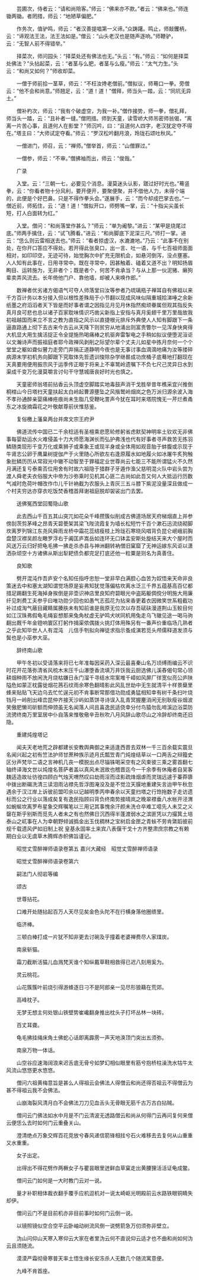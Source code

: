 <!-- { "loadSidebar": true } -->
　　芸圃次，侍者云：“请和尚陪客。”师云：“佛来亦不款。”者云：“佛来也。”师连锄两锄。者罔措，师云：“地陋草偏肥。”

　　作务次，值驴鸣，师云：“者汉善提唱第一义谛。”众踌躇。鸣止，师敲钁柄，云：“谛观法王法，法王法如是。”僧云：“山头老汉也是随声逐响。”师鞭驴，云：“无智人前不得错举。”

　　择菜次，师问园头：“择菜处还有佛法也无。”头云：“有。”师云：“如何是择菜处佛法？”头拈起菜，云：“者茎与么肥，者茎与么瘦。”师云：“太气力生。”头云：“和尚又如何？”师收却菜。

　　一僧于师前拾一茎草，师云：“不枉汝搀老僧前。”僧拟议，师蓦口一拳。旁僧云：“他不会和尚意。”师翘足，云：“道！道！”僧拜，师当头一踏，云：“同坑无异土。”

　　僧补杓次，师云：“我有个破虚空，为我一补。”僧作接势，师一拳，僧礼拜，师当头一踏，云：“且补者一缝。”僧罔措。师到天童，读雪峤大师吊密师翁偈，“离离一片苦心事，且道何人在影堂？”师沉吟，曰：“且道何人四字，老汉犹定夺不得在。”塔主曰：“大师试定夺看。”师云：“罗汉松吟翻月浪，玲珑石颂吐秋风。”

　　一僧进门，师召，云：“禅师。”僧举首，师云：“山僧罪过。”

　　一僧参，师云：“不审。”僧拂袖而出，师云：“俊哉。”

　　广录

　　入堂。云：“三朝一七，必要见个消息。漫莫迷头认影，蹉过好时光也。”蓦竖拳，云：“你看者物十分风利，要开便开，要聚便聚，并不借他人力，未得个端的，此便是个好巴鼻。只是不得作拳头会。”遂展手，云：“而今却成巴掌去也。”一僧近前，师拓住，云：“道！道！”僧拟开口，师劈嘴一掌，云：“十指尖尖虽长短，打人白面转为红。”

　　入堂。僧问：“和尚落堂作甚么？”师云：“单为阇黎。”进云：“某甲是烧尾过底。”师两手擒住，云：“试飞腾看。”进云：“和尚脚底下泥深三尺。”师打一掌。进云：“恁么则云雷相送去也。”师云：“看者掠虚汉，水漉漉地。”乃云：“此事不在别处，在你开口答应不得处。若开得此张臭口，出一言、吐一语，与千七百祖师面面相对，如印印空，无迹可待，始觉胸次中扩充无限机会，如悬河倒泻，没点壅塞。人人知有此事在，日用寻常中。既在寻常中，因甚触着、磕着又道不出？明知扬眉眴目、运转施为，无非者个；既是者个，何苦不肯承当？与从上那一伙泥猪、癞狗辈卖弄风流去。长年倚他门户、靠他墙，却被人来唤作郎。”

　　数禅者优劣诸方偈语气可夺人师落堂曰汝等参者乃琉璃瓶子禅耳自有佛祖以来千方百计务以本分接入但以根性差殊局于小节翻以现成风味似隔重城拾涕唾之余新纸墨之府滔滔者天下皆是而好事者谓之因指见月见月休指然痴顽眷属但观其指反失真月良可悲也总以诸子百家耽味情识巧凿尖新指上安指与真月奚翅千里万里哉故我初祖越国而来立不言之教为直指之风示以直捷根元排斥外典使人人知有脚跟下一条逼直路通上彻下去古来今古云从天降下则贫穷从地涌出则富贵瞥尔一见浑身快爽得大机显大用生擒活捉正令全提施热喝痛棒之机驱奔雷掣电之手稍如拟议便堕泥洹讵以文瀚诗声而振祖庭者耶今政禅风剥削之际望尔辈个丈夫儿如星中拣月奈何一个个堂堂之躯如聋似瞽力走旁门弃捐正道静明今夜也是无事讨事血滴滴地痛为汝等搂碎病源末学初机务向脚跟下究取体先哲遗训悛除杂学继晷成功庶桶子底蓦地打翻现在天真要用便用振宗风于运季传正眼于将来上不辜鹫岭遗嘱下不负七尺己灵异日水到渠成千变万化漫莫嚼言讨句干守慧城唐丧好时光也慎之。

　　天童密师翁塔前拈香云头顶虚空脚踏实地毒鼓声消干戈胜举昔年樵采宜兴推倒桐棺山今日塔扫天童扶起太白岭起曹源壅坠之风揩鹫岭烟岚之色万派归源余波入海不孝孙通醉亲婴痛棒疮痕尚未生脂几受鞭叱詈声今犹在耳时来塔院愧无一芹烂煮甬东之冰旋摘霜花之叶敬献尊前伏惟慈鉴。

　　复俗檄上藩臬两台并席文宗王府尹

　　佛道流传中国已二千余稔适有圣檀乘悲愿轮修躬省虑默契神明率土钦欢无非佛事每婴劫运水火难侵盖十力大师愿海渊长而弘护弗浅也代有好事者寻声救苦无拣羽鳞随类现形千变万化或乘狮子或乘象王或现半身或全体用如观音胎于蚌腹或示现于牛肾志公卵于鹰巢树提伽产于火里随心所欲左右逢原履水如地履火如冰屠牛炙狗触象批鳞历历从常寂光中辙不动智至于罪福定业世尊尚云七能三不能所谓猛火不久然月满还复亏泰乘否位用舍有时故六祖隐于猎群子牙遁作渔父慈明混火队中岩头尝为渡人舜老夫衣俗服大中帝为沙弥乘时见机其心匪二古尚如此吾又何人大抵运行历数气减时危荷叶帽改作巾儿千针衲截为农服头上青灰三五斗膝下紫泥没量深且做成一个村夫穷达亦穿衣吃饭焚香稽首拜谢祖庭脱却袈裟出门去罢。

　　送佛冤西堂回蜀隐山歌

　　此去西山千百五其山突兀如花朵千峰攒簇似削成古佛道场居天府梯烟直上并参傍刮茨剪茅峰之昂青天碧甍架其梁飞陛流霞复为墙长松短竹千百个漱石迅流绕砌脚坎离罗列锦江东尧风舜雨龙桥中霜花蕊结瘦枝上玲珑石寒晓风唱背负昆仑岷峨前胸盘楚汉襟吴颜左瞰罗浮右于阗匡庐嵩岳如连环无口钵盂安斯处旋结天来大个屋时而风送万云归好把龟毛拂一拂走杀赤县与神洲翻转衲僧旧窠窟了无神运嫁东风讵以潇洒杂顽空十方诸佛从斯出犁耙债负都完足打底还他一粒粟是则名为真善住。

　　良知歌

　　劈开混沌作吾庐安个名知任指呼忠恕一堂非早白满腔心血苦为奴悟来天命非良策迷去中和塞太湖知谓觉场原是妄弗知犹觉落偏枯坎离水泛三千界五蕴基高百亿都措足踢翻生死海掉身挨倒是非壶识神店里良知府碧眼光中盗跖躯倜傥分明施大用廉纤见刺费工夫参乎曰唯功勋少回也如愚气志孤花为拈来香更着衣因微笑世系粗截功补过成淘气蔽目藏睛属腠肤未有知前谁是我原无位次以存吾碔砆漫道荆山玉鲛目何如江汉珠弗假龟毛绳妄想那来兔角杖虚无驴鸣犬吠同机用兔走乌飞辙见途一喝马驹翻出厩千年金镫响寰区打躬作揖渠侬偶拨火挑灯体用殊另有一番声价重临场几熟者之乎此知毕世人人有混沌　儿信手刳拟向禅徒求指示蚤成演若觅头颅儒释道发须与鬓也是小巫参大巫。

　　辞终南山歌

　　甲午冬初以受请落来将已七年准每因采药入深云最喜秦山名万顷缚雨编云不识时花开花落弥清省风梳木末压千山瀑堕香流填万井饫我云厨选佛儿溪舂偈句常心领耕烟种雨不放闲洗月烧枯嫌日永门溜千寻结水帘案堆千嶂如风屏厂徉宽似亮公庐陕隘危如蒙正枕露徙烟花茜石纹雨余寒色翻晴影此风乱世劫中无生就清平十样景蘖里蜂来贴贴飞天边乌去忙忙逞元初不肯事断常那借功勋成勇猛相知幸有树千条扫叶烧铛月一岭削出峰峦昆仲齐接天沙屿如蒸饼寻诗误入乱青冥握麈消闲无别耿瘦谷烟波笑傲肥懒司斫额而伸颈虽无名闻落人间且喜逸民适侥幸分付鸟猿勿乱啼溪边浴菜防流骋终南万里室居中仆自落来惟敬儆辛丑秋吹八月风辞山歌尽山之冷辞却终南还旧隐。

　　重建炖煌塔记

　　闻夫天老地荒之辟都建长安教舆典御之来适逢西晋去双林一千三百余载实震旦名闻兴起之初有竺法护师甘蔗种族示迹月氏瓢笠青门炖煌结草以一口两舌之辩籀史区分声梵华二语之言神机几丧一模脱出点尽锱铢喝采空有之风束彼三乘之雾首翻七轴终译海文世以炖煌名菩萨者盖以真风未泯故也稽晋迄今一千余季有休庵者自吴客魏适造故址彷徨四顾白气烛天喟然叹曰劫雨淫而迳影疏烽烟虐而灵瑞远遽于蓁莽隳中拨出断碣洗清三读泪雨沾襟先哲浮图淹没及是不觉泣天膜地重建矢言迨甲午秋忽遇余于汉江岸上诉彼前盟叩余以记越明季丙申春余以天童扫塔之行筇拖数子走访遗标而公之行业以落成矣复有逸民指顾曰背负终南势接晴岚之晚翠襟垂八水帐开泾渭如蜿蜒坎离罗布星象交辉嘱笔以三用记其事愧余汗颜未洗仓卒难工噫先人未艾之义罄在斯乎别斯而觅先人者未之有也然佛日沉西得半蓬渡弱水之滨匪凭以力撮箕土培泰山之屼事在人为幸朝野倾诚撝金出玉伐稠林之宝树启金匣之青蚨不劳肯綮蹈彼前规千载遗风俨如旧制上祝
皇基永固率土来宾八表偃干戈十方齐整肃庶宗教之有赖期白业以无虞草木腾辉赤帜佛旨谨记。

　　昭觉丈雪醉禅师语录卷第五
嘉兴大藏经　昭觉丈雪醉禅师语录


　　昭觉丈雪醉禅师语录卷第六

　　嗣法门人彻岩等编

　　颂古

　　世尊拈花。

　　口难开处随拈起百万人天尽见矣金色头陀不在行横身落他圈缋里。

　　临济棒。

　　三顿白棒打成一片犹不知非更去讨碗及乎撞着老婆禅费尽人家煤炭。

　　南泉斩猫。

　　霜刀截断活猫儿血溅梵天谁个知纵戴草鞋相救得已迟八刻用奚为。

　　灵云桃花。

　　山花簇簇叶前烧引得游蜂逐日刁不是阿郎亲一见尽形狼藉在荒郊。

　　高峰枕子。

　　无梦无想主何处银山铁壁势崔巉翻身推出枕头子打坏丛林一块砖。

　　百丈耳聋。

　　龟毛拂挂绳床角土佛蛇心话即离霹雳一声天地涣顶门突出五须弥。

　　南泉万物一体话。

　　山空谷应速海阔浪来迟舌底无骨兮如梦幻相似眼里有筋兮抱桥柱澡洗水牯牛太风流山悠悠更水悠悠。

　　僧问六祖黄梅意旨是甚么人得祖云会佛法人得僧云和尚还得否祖云不得僧云为甚不得祖云我不会佛法。

　　山崩海裂风清月白不会佛法刀刀见血舌头无骨眼无筋千古万古白拈贼。

　　僧问云门佛法如水中月是不门云清波无透路僧云和尚从何得门云再问复何来僧云便恁么去时如何门云重叠关山。

　　澄清绝点万象交辉百花竞放兮春风递信箭锋相拄兮石火难移去去复何从山重重又水重重。

　　女子出定。

　　出得出不得花劈作两橛女子与瞿昙眼里迸鲜血草窠走出黄腰狸活活证龟成鳖。

　　僧问云门如何是一大时教门云对一说。

　　量才补职相体裁衣翻手覆手应机逗机对一说太崎岖光明殿前云水路铁眼铜睛失却伊。

　　僧问云门不是目前机亦非目前事时如何门云倒一说。

　　以镜照镜似空合空平云卧岫动树流风倒一说劈箭急万仞须弥非壁立。

　　沩山问仰山天寒入寒仰云大家在者里沩云何不直说仰云适才也不曲和尚如何沩云且须随流。

　　漠漠严霜彻骨寒普天率土悟生缘长安冻杀人无数几个随流寓意便。

　　九峰不肯首座。


